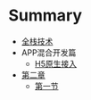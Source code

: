 # Summary

* [全栈技术](README.md)
* APP混合开发篇
  * [H5原生接入](chapter1/content1.md)
* [第二章](chapter2/README.md)
  * [第一节](chapter2/example1.md)

